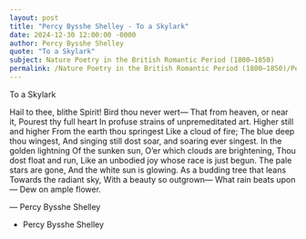 ```yaml
---
layout: post
title: "Percy Bysshe Shelley - To a Skylark"
date: 2024-12-30 12:00:00 -0000
author: Percy Bysshe Shelley
quote: "To a Skylark"
subject: Nature Poetry in the British Romantic Period (1800–1850)
permalink: /Nature Poetry in the British Romantic Period (1800–1850)/Percy Bysshe Shelley/Percy Bysshe Shelley - To a Skylark
---
```


To a Skylark

Hail to thee, blithe Spirit!
Bird thou never wert—
That from heaven, or near it,
Pourest thy full heart
In profuse strains of unpremeditated art.
Higher still and higher
From the earth thou springest
Like a cloud of fire;
The blue deep thou wingest,
And singing still dost soar, and soaring ever singest.
In the golden lightning
Of the sunken sun,
O’er which clouds are brightening,
Thou dost float and run,
Like an unbodied joy whose race is just begun.
The pale stars are gone,
And the white sun is glowing.
As a budding tree that leans
Towards the radiant sky,
With a beauty so outgrown—
What rain beats upon—
Dew on ample flower.

— Percy Bysshe Shelley

- Percy Bysshe Shelley
